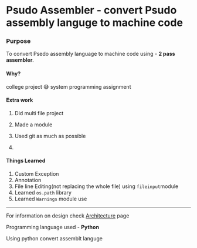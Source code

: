 # Psudo Assembler - convert Psudo assembly languge to machine code

### Purpose

To convert Psedo assembly language to machine code using - **2 pass assembler**.

#### Why?

college project :sweat_smile: system programming assignment

#### Extra work

1. Did multi file project

2. Made a module

3. Used git as much as possible

4. 


#### Things Learned

1. Custom Exception
2. Annotation
3. File line Editing(not replacing the whole file) using `fileinput`module
4. Learned `os.path` library
5. Learned `Warnings` module use



---

For information on design check [Architecture](/Assembler%20Architecture.md) page

Programming language used - **Python**

Using python convert assemblt languge